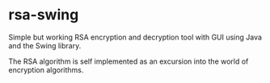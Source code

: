 # rsa-swing
Simple but working RSA encryption and decryption tool with GUI using Java and the Swing library.

The RSA algorithm is self implemented as an excursion into the world of encryption algorithms.
